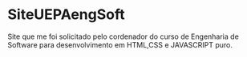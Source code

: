# SiteUEPAengSoft
 Site que me foi solicitado pelo cordenador do curso de Engenharia de Software para desenvolvimento em HTML,CSS e JAVASCRIPT puro.
